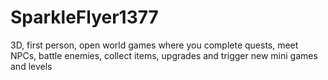 # SparkleFlyer1377
3D, first person, open world games where you complete quests, meet NPCs, battle enemies, collect items, upgrades and trigger new mini games and levels
